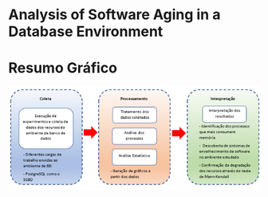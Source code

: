 # Analysis of Software Aging in a Database Environment

# Resumo Gráfico
![alt text](https://github.com/herdersoncouto/softwareagingdatabase/blob/main/Resumo.png)
